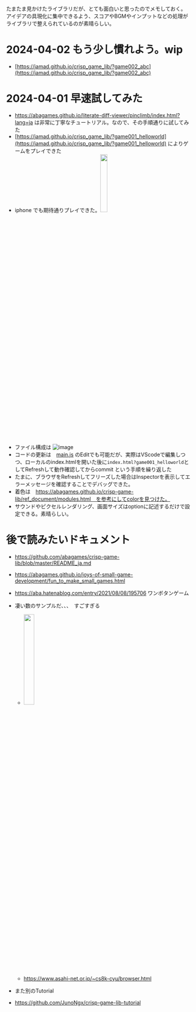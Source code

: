 <link rel="stylesheet" type="text/css" href="/assets/css/styles.css">
 
たまたま見かけたライブラリだが、とても面白いと思ったのでメモしておく。
アイデアの具現化に集中できるよう、スコアやBGMやインプットなどの処理がライブラリで整えられているのが素晴らしい。

# 2024-04-02 もう少し慣れよう。wip
* [https://jamad.github.io/crisp_game_lib/?game002_abc](https://jamad.github.io/crisp_game_lib/?game002_abc)

# 2024-04-01 早速試してみた
* https://abagames.github.io/literate-diff-viewer/pinclimb/index.html?lang=ja は非常に丁寧なチュートリアル。なので、その手順通りに試してみた
* [https://jamad.github.io/crisp_game_lib/?game001_helloworld](https://jamad.github.io/crisp_game_lib/?game001_helloworld) によりゲームをプレイできた
* iphone でも期待通りプレイできた。<img src="https://github.com/jamad/jamad.github.io/assets/949913/b47cbeb7-5f1c-48ac-8106-1e10d38b70d9" width="20%" /> 
* ファイル構成は ![image](https://github.com/jamad/jamad.github.io/assets/949913/cce7632e-d5c1-4628-b8c8-6cbbe7d7ed97)
* コードの更新は　[main.js](https://github.com/jamad/jamad.github.io/blob/master/crisp_game_lib/game001_helloworld/main.js) のEditでも可能だが、実際はVScodeで編集しつつ、ローカルのindex.htmlを開いた後に`index.html?game001_helloworld`としてRefreshして動作確認してからcommit という手順を繰り返した
* たまに、ブラウザをRefreshしてフリーズした場合はInspectorを表示してエラーメッセージを確認することでデバッグできた。
* 着色は　https://abagames.github.io/crisp-game-lib/ref_document/modules.html　を参考にしてcolorを見つけた。
* サウンドやピクセルレンダリング、画面サイズはoptionに記述するだけで設定できる。素晴らしい。


# 後で読みたいドキュメント
* https://github.com/abagames/crisp-game-lib/blob/master/README_ja.md
* https://abagames.github.io/joys-of-small-game-development/fun_to_make_small_games.html
* https://aba.hatenablog.com/entry/2021/08/08/195706 ワンボタンゲーム
* 凄い数のサンプルだ、、、　すごすぎる
  * <img src="https://github.com/jamad/jamad.github.io/assets/949913/c11f2beb-647d-428b-ab0c-3549e18ea615" width="25%" />
  * https://www.asahi-net.or.jp/~cs8k-cyu/browser.html
 
* また別のTutorial
 * https://github.com/JunoNgx/crisp-game-lib-tutorial


